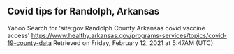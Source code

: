 ## Covid tips for Randolph, Arkansas

Yahoo Search for 'site:gov Randolph County Arkansas covid vaccine access'
https://www.healthy.arkansas.gov/programs-services/topics/covid-19-county-data
Retrieved on Friday, February 12, 2021 at 5:47AM (UTC)